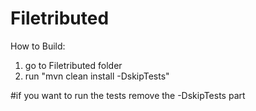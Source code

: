 # Filetributed

How to Build:
1. go to Filetributed folder
2. run "mvn clean install -DskipTests"

#if you want to run the tests remove the -DskipTests part

